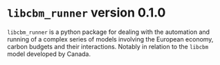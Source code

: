 # `libcbm_runner` version 0.1.0

`libcbm_runner` is a python package for dealing with the automation and running of a complex series of models involving the European economy, carbon budgets and their interactions. Notably in relation to the `libcbm` model developed by Canada.
